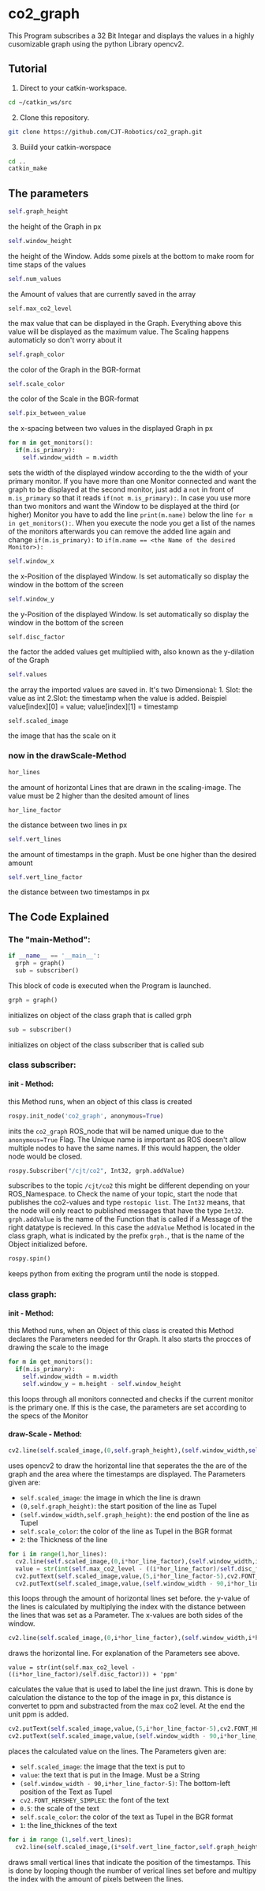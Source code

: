 # co2_graph
This Program subscribes a 32 Bit Integar and displays the values in a highly cusomizable graph using the python Library opencv2.

## Tutorial

  1. Direct to your catkin-workspace.
  ```bash
  cd ~/catkin_ws/src
  ```
  2. Clone this repository.
  ```bash
  git clone https://github.com/CJT-Robotics/co2_graph.git
  ```
  3. Buiild your catkin-worspace
  ```bash
  cd ..
  catkin_make
  ```
  
## The parameters
  ```python
  self.graph_height
  ```
  the height of the Graph in px
  
  ```python
  self.window_height
  ```
  the height of the Window. Adds some pixels at the bottom to make room for time staps of the values
  
  ```python
  self.num_values
  ```
  the Amount of values that are currently saved in the array
  
  ```pyhton
  self.max_co2_level
  ```
  the max value that can be displayed in the Graph. Everything above this value will be displayed as the maximum value. The Scaling happens automaticly so don't worry about it
  
  ```python
  self.graph_color
  ```
  the color of the Graph in the BGR-format
  
  ```python
  self.scale_color
  ```
  the color of the Scale in the BGR-format
  
  ```python
  self.pix_between_value
  ```
  the x-spacing between two values in the displayed Graph in px

  ```python
  for m in get_monitors():
    if(m.is_primary):
      self.window_width = m.width
  ```
  sets the width of the displayed window according to the the width of your primary monitor. If you have more than one Monitor connected and want the graph to be displayed at the second monitor, just add a ```not``` in front of ```m.is_primary``` so that it reads ```if(not m.is_primary):```. In case you use more than two monitors and want the Window to be displayed at the third (or higher) Monitor you have to add the line ```print(m.name)``` below the line ```for m in get_monitors():```. When you execute the node you get a list of the names of the monitors afterwards you can remove the added line again and change ```if(m.is_primary):``` to ```if(m.name == <the Name of the desired Monitor>):```
  
  ```python
  self.window_x
  ```
  the x-Position of the displayed Window. Is set automatically so display the window in the bottom of the screen
  
  ```python
  self.window_y
  ```
  the y-Position of the displayed Window. Is set automatically so display the window in the bottom of the screen
  
  ```pyhton
  self.disc_factor
  ```
  the factor the added values get multiplied with, also known as the y-dilation of the Graph 
  
  ```python
  self.values
  ```
  the array the imported values are saved in. It's two Dimensional: 1. Slot: the value as int  2.Slot: the timestamp when the value is added. Beispiel value[index][0] = value; value[index][1] = timestamp
  
  ```pyhton
  self.scaled_image
  ```
  the image that has the scale on it 
  
  ### now in the drawScale-Method
  ```python
  hor_lines
  ```
  the amount of horizontal Lines that are drawn in the scaling-image. The value must be 2 higher than the desited amount of lines
  
  ```pyhton
  hor_line_factor
  ```
  the distance between two lines in px
  
  ```python
  self.vert_lines
  ```
  the amount of timestamps in the graph. Must be one higher than the desired amount
  
  ```python
  self.vert_line_factor
  ```
  the distance between two timestamps in px
  
## The Code Explained
  ### The "main-Method":
  ```python
  if __name__ == '__main__':
    grph = graph()
    sub = subscriber()
  ```
  This block of code is executed when the Program is launched.
  
  ```python
  grph = graph()
  ```
  initializes on object of the class graph that is called grph
  
  ```python
  sub = subscriber()
  ```
  initializes on object of the class subscriber that is called sub
  
  ### class subscriber:
  #### __init__ - Method:
  this Method runs, when an object of this class is created 
  ```python
  rospy.init_node('co2_graph', anonymous=True)
  ```
  inits the ```co2_graph``` ROS_node that will be named unique due to the ```anonymous=True``` Flag. The Unique name is important as ROS doesn't allow multiple nodes to have the same names. If this would happen, the older node would be closed.
  
  ```python
  rospy.Subscriber("/cjt/co2", Int32, grph.addValue)
  ```
  subscribes to the topic ```/cjt/co2``` this might be different depending on your ROS_Namespace. to Check the name of your topic, start the node that publishes the co2-values and type ```rostopic list```. The ```Int32``` means, that the node will only react to published messages that have the type ```Int32```. ```grph.addValue``` is the name of the Function that is called if a Message of the right datatype is recieved. In this case the ```addValue``` Method is located in the class graph, what is indicated by the prefix ```grph.```, that is the name of the Object initialized before.

  ```python
  rospy.spin()
  ```
  keeps python from exiting the program until the node is stopped.
  
  ### class graph:
  #### __init__ - Method:
  this Method runs, when an Object of this class is created
  this Method declares the Parameters needed for thr Graph. It also starts the procces of drawing the scale to the image
  
  ```python
  for m in get_monitors():
    if(m.is_primary):
      self.window_width = m.width
      self.window_y = m.height - self.window_height
  ```
  this loops through all monitors connected and checks if the current monitor is the primary one. If this is the case, the parameters are set according to the specs of the Monitor
  
  #### draw-Scale -  Method:
  
  ```python
  cv2.line(self.scaled_image,(0,self.graph_height),(self.window_width,self.graph_height),self.scale_color,2)
  ```
  uses opencv2 to draw the horizontal line that seperates the the are of the graph and the area where the timestamps are displayed. The Parameters given are:
  - ```self.scaled_image```: the image in which the line is drawn
  - ```(0,self.graph_height)```: the start position of the line as Tupel
  - ```(self.window_width,self.graph_height)```: the end postion of the line as Tupel
  - ```self.scale_color```: the color of the line as Tupel in the BGR format
  - ```2```: the Thickness of the line

  ``` python
  for i in range(1,hor_lines):
    cv2.line(self.scaled_image,(0,i*hor_line_factor),(self.window_width,i*hor_line_factor),self.scale_color,1)
    value = str(int(self.max_co2_level - ((i*hor_line_factor)/self.disc_factor))) + 'ppm'
    cv2.putText(self.scaled_image,value,(5,i*hor_line_factor-5),cv2.FONT_HERSHEY_SIMPLEX,0.5,self.scale_color,1)
    cv2.putText(self.scaled_image,value,(self.window_width - 90,i*hor_line_factor-5),cv2.FONT_HERSHEY_SIMPLEX,0.5,self.scale_color,1)
  ```
  this loops through the amount of horizontal lines set before. the y-value of the lines is calculated by multiplying the index with the distance between the lines that was set as a Parameter. The x-values are both sides of the window.
  
  ```python
  cv2.line(self.scaled_image,(0,i*hor_line_factor),(self.window_width,i*hor_line_factor),self.scale_color,1)
  ```
  draws the horizontal line. For explanation of the Parameters see above.
  
  ```
  value = str(int(self.max_co2_level - ((i*hor_line_factor)/self.disc_factor))) + 'ppm'
  ```
  calculates the value that is used to label the line just drawn. This is done by calculation the distance to the top of the image in px, this distance is convertet to ppm and substracted from the max co2 level. At the end the unit ppm is added.
  
  ```python
  cv2.putText(self.scaled_image,value,(5,i*hor_line_factor-5),cv2.FONT_HERSHEY_SIMPLEX,0.5,self.scale_color,1)
  cv2.putText(self.scaled_image,value,(self.window_width - 90,i*hor_line_factor-5),cv2.FONT_HERSHEY_SIMPLEX,0.5,self.scale_color,1)
  ```
  places the calculated value on the lines. The Parameters given are:
  - ```self.scaled_image```: the image that the text is put to
  - ```value```: the text that is put in the Image. Must be a String
  - ```(self.window_width - 90,i*hor_line_factor-5)```: The bottom-left position of the Text as Tupel
  - ```cv2.FONT_HERSHEY_SIMPLEX```: the font of the text
  - ```0.5```: the scale of the text
  - ```self.scale_color```: the color of the text as Tupel in the BGR format
  - ```1```: the line_thicknes of the text
  
  ```python
  for i in range (1,self.vert_lines):
    cv2.line(self.scaled_image,(i*self.vert_line_factor,self.graph_height),(i*self.vert_line_factor,self.graph_height + 10),self.scale_color,1)
  ```
  draws small vertical lines that indicate the position of the timestamps. This is done by looping though the number of verical lines set before and multipy the index with the amount of pixels between the lines. 
